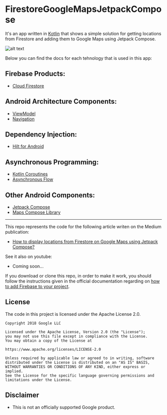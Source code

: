 # FirestoreGoogleMapsJetpackCompose
It's an app written in [Kotlin][1] that shows a simple solution for getting locations from Firestore and adding them to Google Maps using Jetpack Compose.

![alt text](https://i.ibb.co/Ypsb4pz/app.png)

Below you can find the docs for each tehnology that is used in this app:

## Firebase Products:
* [Cloud Firestore][2]

## Android Architecture Components:
* [ViewModel][5]
* [Navigation][12]

## Dependency Injection:
* [Hilt for Android][6]

## Asynchronous Programming:
* [Kotlin Coroutines][7]
* [Asynchronous Flow][8]

## Other Android Components:
* [Jetpack Compose][9]
* [Maps Compose Library][13]

---

This repo represents the code for the following article writen on the Medium publication:

* [How to display locations from Firestore on Google Maps using Jetpack Compose?][10]

See it also on youtube:

* Coming soon...

If you download or clone this repo, in order to make it work, you should follow the instructions given in the official documentation regarding on [how to add Firebase to your project][11].

**License**
---
The code in this project is licensed under the Apache License 2.0.

    Copyright 2018 Google LLC

    Licensed under the Apache License, Version 2.0 (the "License");
    you may not use this file except in compliance with the License.
    You may obtain a copy of the License at

    https://www.apache.org/licenses/LICENSE-2.0

    Unless required by applicable law or agreed to in writing, software
    distributed under the License is distributed on an "AS IS" BASIS,
    WITHOUT WARRANTIES OR CONDITIONS OF ANY KIND, either express or implied.
    See the License for the specific language governing permissions and
    limitations under the License.

**Disclaimer**
---
* This is not an officially supported Google product.

[1]: https://kotlinlang.org/
[2]: https://firebase.google.com/docs/firestore
[3]: https://developer.android.com/topic/libraries/architecture
[5]: https://developer.android.com/topic/libraries/architecture/viewmodel
[6]: https://developer.android.com/training/dependency-injection/hilt-android
[7]: https://kotlinlang.org/docs/coroutines-overview.html
[8]: https://kotlinlang.org/docs/flow.html
[9]: https://developer.android.com/jetpack/compose
[10]: https://medium.com/firebase-tips-tricks/how-to-display-locations-from-firestore-on-google-maps-using-jetpack-compose-9490c92c34da
[11]: https://firebase.google.com/docs/android/setup
[12]: https://developer.android.com/guide/navigation
[13]: https://developers.google.com/maps/documentation/android-sdk/maps-compose

